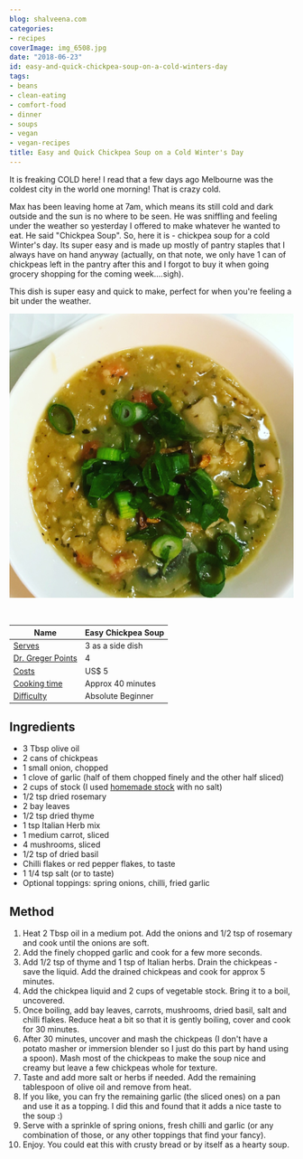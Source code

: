 ```yaml
---
blog: shalveena.com
categories:
- recipes
coverImage: img_6508.jpg
date: "2018-06-23"
id: easy-and-quick-chickpea-soup-on-a-cold-winters-day
tags:
- beans
- clean-eating
- comfort-food
- dinner
- soups
- vegan
- vegan-recipes
title: Easy and Quick Chickpea Soup on a Cold Winter's Day
---
```


It is freaking COLD here! I read that a few days ago Melbourne was the coldest city in the world one morning! That is crazy cold.

Max has been leaving home at 7am, which means its still cold and dark outside and the sun is no where to be seen. He was sniffling and feeling under the weather so yesterday I offered to make whatever he wanted to eat. He said "Chickpea Soup". So, here it is - chickpea soup for a cold Winter's day. Its super easy and is made up mostly of pantry staples that I always have on hand anyway (actually, on that note, we only have 1 can of chickpeas left in the pantry after this and I forgot to buy it when going grocery shopping for the coming week....sigh).

This dish is super easy and quick to make, perfect for when you're feeling a bit under the weather.

![IMG_6508](images/img_6508.jpg)

 

| Name | Easy Chickpea Soup |
| --- | --- |
| [Serves](https://shalveena.com/serving-sizes/) | 3 as a side dish |
| [Dr. Greger Points](https://shalveena.com/dr-greger-points/) | 4 |
| [Costs](https://shalveena.com/costs/) | US$ 5 |
| [Cooking time](https://shalveena.com/cooking-times/) | Approx 40 minutes |
| [Difficulty](https://shalveena.com/difficulty-levels/) | Absolute Beginner |

## Ingredients

- 3 Tbsp olive oil
- 2 cans of chickpeas
- 1 small onion, chopped
- 1 clove of garlic (half of them chopped finely and the other half sliced)
- 2 cups of stock (I used [homemade stock](http://shalveena.com/2018/01/06/home-made-vegetable-stock/) with no salt)
- 1/2 tsp dried rosemary
- 2 bay leaves
- 1/2 tsp dried thyme
- 1 tsp Italian Herb mix
- 1 medium carrot, sliced
- 4 mushrooms, sliced
- 1/2 tsp of dried basil
- Chilli flakes or red pepper flakes, to taste
- 1 1/4 tsp salt (or to taste)
- Optional toppings: spring onions, chilli, fried garlic

## Method

1. Heat 2 Tbsp oil in a medium pot. Add the onions and 1/2 tsp of rosemary and cook until the onions are soft.
2. Add the finely chopped garlic and cook for a few more seconds.
3. Add 1/2 tsp of thyme and 1 tsp of Italian herbs. Drain the chickpeas - save the liquid. Add the drained chickpeas and cook for approx 5 minutes.
4. Add the chickpea liquid and 2 cups of vegetable stock. Bring it to a boil, uncovered.
5. Once boiling, add bay leaves, carrots, mushrooms, dried basil, salt and chilli flakes. Reduce heat a bit so that it is gently boiling, cover and cook for 30 minutes.
6. After 30 minutes, uncover and mash the chickpeas (I don't have a potato masher or immersion blender so I just do this part by hand using a spoon). Mash most of the chickpeas to make the soup nice and creamy but leave a few chickpeas whole for texture.
7. Taste and add more salt or herbs if needed. Add the remaining tablespoon of olive oil and remove from heat.
8. If you like, you can fry the remaining garlic (the sliced ones) on a pan and use it as a topping. I did this and found that it adds a nice taste to the soup :)
9. Serve with a sprinkle of spring onions, fresh chilli and garlic (or any combination of those, or any other toppings that find your fancy).
10. Enjoy. You could eat this with crusty bread or by itself as a hearty soup.
